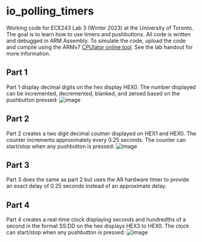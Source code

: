 # io_polling_timers
Working code for ECE243 Lab 3 (Winter 2023) at the University of Toronto. The goal is to learn how to use timers and pushbuttons. All code is written and debugged in ARM Assembly. To simulate the code, upload the code and compile using the ARMv7 [CPUlator online tool](https://cpulator.01xz.net/?sys=arm-de1soc "CPUlator"). See the lab handout for more information.

## Part 1
Part 1 display decimal digits on the hex display HEX0. The number displayed can be incremented, decremented, blanked, and zeroed based on the pushbutton pressed:
![image](https://user-images.githubusercontent.com/105998663/221738362-17d82ed1-9b0b-4be8-b9c2-ef5ff12f9a9d.png)

## Part 2
Part 2 creates a two digit decimal coutner displayed on HEX1 and HEX0. The counter increments approximately every 0.25 seconds. The counter can start/stop when any pushbutton is pressed:
![image](https://user-images.githubusercontent.com/105998663/221738868-b0fee51c-857e-4c48-a79f-0d80535c39fc.png)

## Part 3
Part 3 does the same as part 2 but uses the A9 hardware timer to provide an exact delay of 0.25 seconds instead of an approximate delay.

## Part 4
Part 4 creates a real-time clock displaying seconds and hundredths of a second in the format SS:DD on the hex displays HEX3 to HEX0. The clock can start/stop when any pushbutton is pressed:
![image](https://user-images.githubusercontent.com/105998663/221739464-a8bd55f1-d4ec-4efd-940a-8a6fa322bed7.png)
